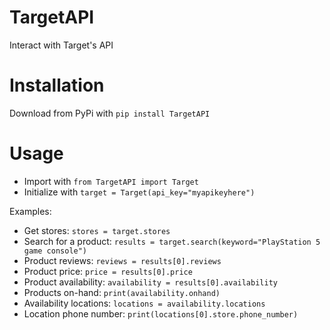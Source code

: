 # TargetAPI
Interact with Target's API

# Installation
Download from PyPi with ``pip install TargetAPI``

# Usage
- Import with ``from TargetAPI import Target``
- Initialize with ``target = Target(api_key="myapikeyhere")``

Examples:
- Get stores: ``stores = target.stores``
- Search for a product: ``results = target.search(keyword="PlayStation 5 game console")``
- Product reviews: ``reviews = results[0].reviews``
- Product price: ``price = results[0].price``
- Product availability: ``availability = results[0].availability``
- Products on-hand: ``print(availability.onhand)``
- Availability locations: ``locations = availability.locations``
- Location phone number: ``print(locations[0].store.phone_number)``
